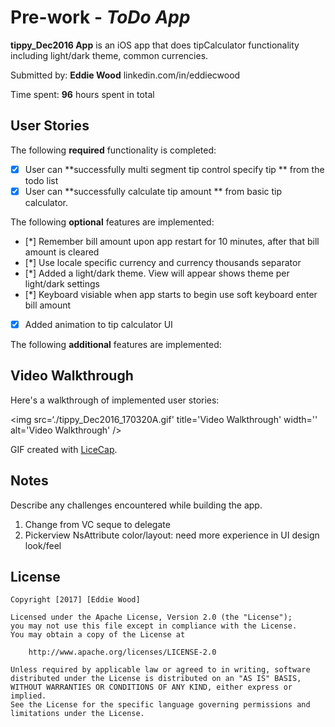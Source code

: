 # Pre-work - *ToDo App*

**tippy_Dec2016  App** is an iOS app that does tipCalculator functionality including light/dark theme, common currencies.

Submitted by: **Eddie Wood**   linkedin.com/in/eddiecwood

Time spent: **96** hours spent in total

## User Stories

The following **required** functionality is completed:

* [x] User can **successfully multi segment tip control specify tip ** from the todo list
* [x] User can **successfully calculate tip amount ** from basic tip calculator.

The following **optional** features are implemented:
* [*] Remember bill amount upon app restart for 10 minutes, after that bill amount is cleared
* [*] Use locale specific currency and currency thousands separator
* [*] Added a light/dark theme. View will appear shows theme per light/dark settings
* [*] Keyboard visiable when app starts to begin use soft keyboard enter bill amount
* [x] Added animation to tip calculator UI

The following **additional** features are implemented:


## Video Walkthrough 

Here's a walkthrough of implemented user stories:

<img src=‘./tippy_Dec2016_170320A.gif' title='Video Walkthrough' width='' alt='Video Walkthrough' />

GIF created with [LiceCap](http://www.cockos.com/licecap/).

## Notes

Describe any challenges encountered while building the app.
1. Change from VC seque to delegate
2. Pickerview NsAttribute color/layout: need more experience in UI design look/feel

## License

    Copyright [2017] [Eddie Wood]

    Licensed under the Apache License, Version 2.0 (the "License");
    you may not use this file except in compliance with the License.
    You may obtain a copy of the License at

        http://www.apache.org/licenses/LICENSE-2.0

    Unless required by applicable law or agreed to in writing, software
    distributed under the License is distributed on an "AS IS" BASIS,
    WITHOUT WARRANTIES OR CONDITIONS OF ANY KIND, either express or implied.
    See the License for the specific language governing permissions and
    limitations under the License.

